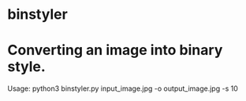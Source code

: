 # binstyler
# Converting an image into binary style.
Usage: python3 binstyler.py input_image.jpg -o output_image.jpg -s 10
